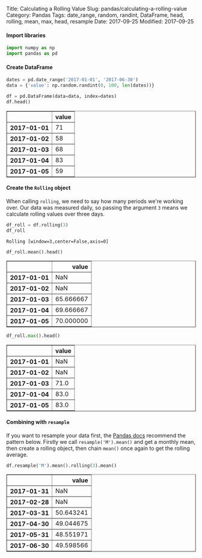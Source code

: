 Title: Calculating a Rolling Value
Slug: pandas/calculating-a-rolling-value
Category: Pandas
Tags: date_range, random, randint, DataFrame, head, rolling, mean, max, head, resample
Date: 2017-09-25
Modified: 2017-09-25

#### Import libraries


```python
import numpy as np
import pandas as pd
```

#### Create DataFrame


```python
dates = pd.date_range('2017-01-01', '2017-06-30')
data = {'value': np.random.randint(0, 100, len(dates))}

df = pd.DataFrame(data=data, index=dates)
df.head()
```




<div>
<table border="1" class="dataframe">
  <thead>
    <tr style="text-align: right;">
      <th></th>
      <th>value</th>
    </tr>
  </thead>
  <tbody>
    <tr>
      <th>2017-01-01</th>
      <td>71</td>
    </tr>
    <tr>
      <th>2017-01-02</th>
      <td>58</td>
    </tr>
    <tr>
      <th>2017-01-03</th>
      <td>68</td>
    </tr>
    <tr>
      <th>2017-01-04</th>
      <td>83</td>
    </tr>
    <tr>
      <th>2017-01-05</th>
      <td>59</td>
    </tr>
  </tbody>
</table>
</div>



#### Create the `Rolling` object
When calling `rolling`, we need to say how many periods we're working over. Our data was measured daily, so passing the argument `3` means we calculate rolling values over three days.


```python
df_roll = df.rolling(3)
df_roll
```




    Rolling [window=3,center=False,axis=0]




```python
df_roll.mean().head()
```




<div>
<table border="1" class="dataframe">
  <thead>
    <tr style="text-align: right;">
      <th></th>
      <th>value</th>
    </tr>
  </thead>
  <tbody>
    <tr>
      <th>2017-01-01</th>
      <td>NaN</td>
    </tr>
    <tr>
      <th>2017-01-02</th>
      <td>NaN</td>
    </tr>
    <tr>
      <th>2017-01-03</th>
      <td>65.666667</td>
    </tr>
    <tr>
      <th>2017-01-04</th>
      <td>69.666667</td>
    </tr>
    <tr>
      <th>2017-01-05</th>
      <td>70.000000</td>
    </tr>
  </tbody>
</table>
</div>




```python
df_roll.max().head()
```




<div>
<table border="1" class="dataframe">
  <thead>
    <tr style="text-align: right;">
      <th></th>
      <th>value</th>
    </tr>
  </thead>
  <tbody>
    <tr>
      <th>2017-01-01</th>
      <td>NaN</td>
    </tr>
    <tr>
      <th>2017-01-02</th>
      <td>NaN</td>
    </tr>
    <tr>
      <th>2017-01-03</th>
      <td>71.0</td>
    </tr>
    <tr>
      <th>2017-01-04</th>
      <td>83.0</td>
    </tr>
    <tr>
      <th>2017-01-05</th>
      <td>83.0</td>
    </tr>
  </tbody>
</table>
</div>



#### Combining with `resample`
If you want to resample your data first, the [Pandas docs](https://pandas.pydata.org/pandas-docs/stable/computation.html#window-functions) recommend the pattern below. Firstly we call `resample('M').mean()` and get a monthly mean, then create a rolling object, then chain `mean()` once again to get the rolling average.


```python
df.resample('M').mean().rolling(3).mean()
```




<div>
<table border="1" class="dataframe">
  <thead>
    <tr style="text-align: right;">
      <th></th>
      <th>value</th>
    </tr>
  </thead>
  <tbody>
    <tr>
      <th>2017-01-31</th>
      <td>NaN</td>
    </tr>
    <tr>
      <th>2017-02-28</th>
      <td>NaN</td>
    </tr>
    <tr>
      <th>2017-03-31</th>
      <td>50.643241</td>
    </tr>
    <tr>
      <th>2017-04-30</th>
      <td>49.044675</td>
    </tr>
    <tr>
      <th>2017-05-31</th>
      <td>48.551971</td>
    </tr>
    <tr>
      <th>2017-06-30</th>
      <td>49.598566</td>
    </tr>
  </tbody>
</table>
</div>


